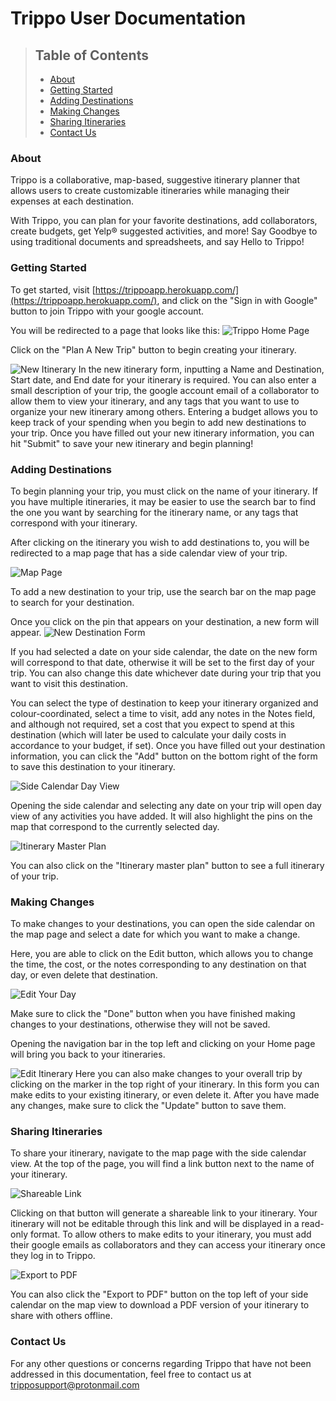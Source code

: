 # Trippo User Documentation

> ## Table of Contents
> - [About](#about)
> - [Getting Started](#start)
> - [Adding Destinations](#add-destination)
> - [Making Changes](#make-changes)
> - [Sharing Itineraries](#share)
> - [Contact Us](#contact)

### <a name="about"> About </a>

Trippo is a collaborative, map-based, suggestive itinerary planner that allows users to create customizable itineraries while managing their expenses at each destination.

With Trippo, you can plan for your favorite destinations, add collaborators, create budgets, get Yelp® suggested activities, and more!
Say Goodbye to using traditional documents and spreadsheets, and say Hello to Trippo!

### <a name="start"> Getting Started </a>
To get started, visit [https://trippoapp.herokuapp.com/](https://trippoapp.herokuapp.com/), and click on the "Sign in with Google" button to join Trippo with your google account. 

You will be redirected to a page that looks like this: 
![Trippo Home Page](trippo/public/user-docs/1.PNG)

Click on the "Plan A New Trip" button to begin creating your itinerary.

![New Itinerary](trippo/public/user-docs/2.PNG)
In the new itinerary form, inputting a Name and Destination, Start date, and End date for your itinerary is required. You can also enter a small description of your trip, the google account email of a collaborator to allow them to view your itinerary, and any tags that you want to use to organize your new itinerary among others. Entering a budget allows you to keep track of your spending when you begin to add new destinations to your trip. Once you have filled out your new itinerary information, you can hit "Submit" to save your new itinerary and begin planning!

### <a name="add-destination"> Adding Destinations </a>
To begin planning your trip, you must click on the name of your itinerary. If you have multiple itineraries, it may be easier to use the search bar to find the one you want by searching for the itinerary name, or any tags that correspond with your itinerary.

After clicking on the itinerary you wish to add destinations to, you will be redirected to a map page that has a side calendar view of your trip. 

![Map Page](trippo/public/user-docs/3.PNG)

To add a new destination to your trip, use the search bar on the map page to search for your destination. 

Once you click on the pin that appears on your destination, a new form will appear. 
![New Destination Form](trippo/public/user-docs/5.PNG)

If you had selected a date on your side calendar, the date on the new form will correspond to that date, otherwise it will be set to the first day of your trip. You can also change this date whichever date during your trip that you want to visit this destination.

You can select the type of destination to keep your itinerary organized and colour-coordinated, select a time to visit, add any notes in the Notes field, and although not required, set a cost that you expect to spend at this destination (which will later be used to calculate your daily costs in accordance to your budget, if set). Once you have filled out your destination information, you can click the "Add" button on the bottom right of the form to save this destination to your itinerary. 

![Side Calendar Day View](trippo/public/user-docs/4.PNG)

Opening the side calendar and selecting any date on your trip will open day view of any activities you have added. It will also highlight the pins on the map that correspond to the currently selected day.


![Itinerary Master Plan](trippo/public/user-docs/9.png)

You can also click on the "Itinerary master plan" button to see a full itinerary of your trip.


### <a name="make-changes"> Making Changes </a>

To make changes to your destinations, you can open the side calendar on the map page and select a date for which you want to make a change. 

Here, you are able to click on the Edit button, which allows you to change the time, the cost, or the notes corresponding to any destination on that day, or even delete that destination. 

![Edit Your Day](trippo/public/user-docs/6.PNG)

Make sure to click the "Done" button when you have finished making changes to your destinations, otherwise they will not be saved.

Opening the navigation bar in the top left and clicking on your Home page will bring you back to your itineraries. 

![Edit Itinerary](trippo/public/user-docs/10.png)
Here you can also make changes to your overall trip by clicking on the marker in the top right of your itinerary. In this form you can make edits to your existing itinerary, or even delete it. After you have made any changes, make sure to click the "Update" button to save them.


### <a name="share"> Sharing Itineraries </a>

To share your itinerary, navigate to the map page with the side calendar view. At the top of the page, you will find a link button next to the name of your itinerary. 

![Shareable Link](trippo/public/user-docs/11.png)

Clicking on that button will generate a shareable link to your itinerary. Your itinerary will not be editable through this link and will be displayed in a read-only format. To allow others to make edits to your itinerary, you must add their google emails as collaborators and they can access your itinerary once they log in to Trippo.

![Export to PDF](trippo/public/user-docs/8.PNG)

You can also click the "Export to PDF" button on the top left of your side calendar on the map view to download a PDF version of your itinerary to share with others offline.


### <a name="contact"> Contact Us </a>

For any other questions or concerns regarding Trippo that have not been addressed in this documentation, feel free to contact us at [tripposupport@protonmail.com](mailto:tripposupport@protonmail.com)
